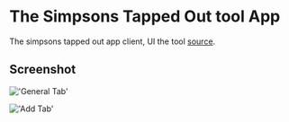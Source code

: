 The Simpsons Tapped Out tool App
================================

The simpsons tapped out app client, UI the tool [source](https://github.com/schdub/tsto).

Screenshot
----------

!['General Tab'](server/core/static/media/screenshot_1.png)

!['Add Tab'](server/core/static/media/screenshot.png)
